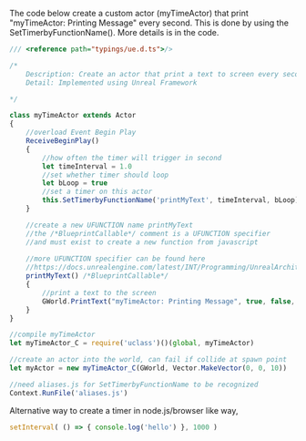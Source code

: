 The code below create a custom actor (myTimeActor) that print "myTimeActor: Printing Message" every second.  This is done by using the SetTimerbyFunctionName().  More details is in the code.

```js
/// <reference path="typings/ue.d.ts">/>

/*
    Description: Create an actor that print a text to screen every second
    Detail: Implemented using Unreal Framework

*/

class myTimeActor extends Actor
{
    //overload Event Begin Play
    ReceiveBeginPlay()
    {
        //how often the timer will trigger in second
        let timeInterval = 1.0
        //set whether timer should loop
        let bLoop = true
        //set a timer on this actor
        this.SetTimerbyFunctionName('printMyText', timeInterval, bLoop)
    }

    //create a new UFUNCTION name printMyText
    //the /*BlueprintCallable*/ comment is a UFUNCTION specifier 
    //and must exist to create a new function from javascript
    
    //more UFUNCTION specifier can be found here 
    //https://docs.unrealengine.com/latest/INT/Programming/UnrealArchitecture/Reference/Functions/Specifiers/index.html
    printMyText() /*BlueprintCallable*/
    {
        //print a text to the screen
        GWorld.PrintText("myTimeActor: Printing Message", true, false, LinearColor.MakeColor(0,0,1,1), 3)
    }
}

//compile myTimeActor
let myTimeActor_C = require('uclass')()(global, myTimeActor) 

//create an actor into the world, can fail if collide at spawn point
let myActor = new myTimeActor_C(GWorld, Vector.MakeVector(0, 0, 10))

//need aliases.js for SetTimerbyFunctionName to be recognized
Context.RunFile('aliases.js')

```

Alternative way to create a timer in node.js/browser like way,
```js
setInterval( () => { console.log('hello') }, 1000 )
```